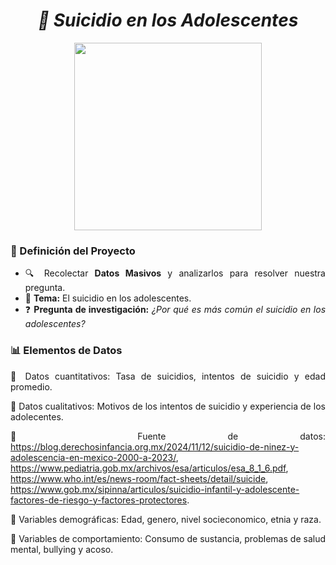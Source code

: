 <div align="justify">
<h1 align="center"><em><strong>📌 Suicidio en los Adolescentes </strong></em></h1>
<p align="center">
  <img
src=https://www.fmposgrado.unam.mx/wp-content/uploads/SDM2-980x816.png width="300"/>
</p>


### 📖 Definición del Proyecto  
- 🔍 Recolectar **Datos Masivos** y analizarlos para resolver nuestra pregunta.  
- 📑 **Tema:** El suicidio en los adolescentes.  
- ❓ **Pregunta de investigación:** *¿Por qué es más común el suicidio en los adolescentes?*  

### 📊 Elementos de Datos
 🔹 Datos cuantitativos: Tasa de suicidios, intentos de suicidio y edad promedio.
 
 🔹 Datos cualitativos: Motivos de los intentos de suicidio y experiencia de los adolecentes.
 
   🔹 Fuente de datos: https://blog.derechosinfancia.org.mx/2024/11/12/suicidio-de-ninez-y-adolescencia-en-mexico-2000-a-2023/, https://www.pediatria.gob.mx/archivos/esa/articulos/esa_8_1_6.pdf, https://www.who.int/es/news-room/fact-sheets/detail/suicide, https://www.gob.mx/sipinna/articulos/suicidio-infantil-y-adolescente-factores-de-riesgo-y-factores-protectores.  

  🔹 Variables demográficas: Edad, genero, nivel socieconomico, etnia y raza.  

  🔹 Variables de comportamiento: Consumo de sustancia, problemas de salud mental, bullying y acoso.  
</div>
